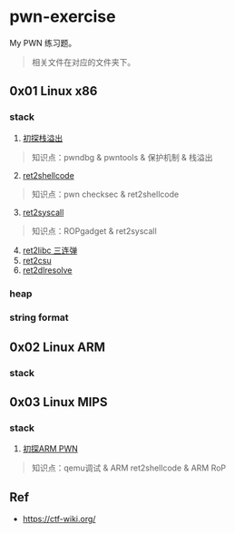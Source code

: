 # pwn-exercise
My PWN 练习题。   
> 相关文件在对应的文件夹下。   
## 0x01 Linux x86

### stack 


1. [初探栈溢出](./linux_x86_stack_overflow/pwn0_stack_overflow/pwn0.md)   
> 知识点：pwndbg & pwntools & 保护机制 & 栈溢出    
2. [ret2shellcode](./linux_x86_stack_overflow/pwn1_ret2shellcode/)
> 知识点：pwn checksec & ret2shellcode   
3. [ret2syscall](./linux_x86_stack_overflow/pwn2_ret2syscall/pwn2.md)   
> 知识点：ROPgadget & ret2syscall
4. [ret2libc 三连弹](./linux_x86_stack_overflow/pwn3_ret2libc/pwn3.md)
5. [ret2csu](./linux_x86_stack_overflow/pwn4_ret2csu/pwn4.md)   
6. [ret2dlresolve](./linux_x86_stack_overflow/pwn5_ret2dlresolve/pwn5.md)

### heap

### string format



## 0x02 Linux ARM

### stack 


## 0x03 Linux MIPS

### stack 
1. [初探ARM PWN](./linux_arm_stack/arm_pwn_typo/pwn.md)  
> 知识点：qemu调试 & ARM ret2shellcode & ARM RoP    

## Ref
- https://ctf-wiki.org/

